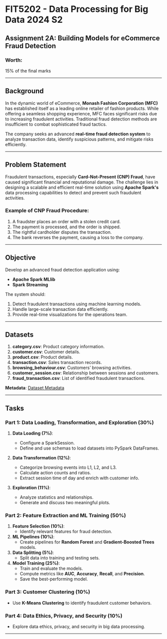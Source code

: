 # FIT5202 - Data Processing for Big Data 2024 S2  
## Assignment 2A: Building Models for eCommerce Fraud Detection  


### Worth:  
15% of the final marks  

---

## Background  
In the dynamic world of eCommerce, **Monash Fashion Corporation (MFC)** has established itself as a leading online retailer of fashion products. While offering a seamless shopping experience, MFC faces significant risks due to increasing fraudulent activities. Traditional fraud detection methods are insufficient to combat sophisticated fraud tactics.  

The company seeks an advanced **real-time fraud detection system** to analyze transaction data, identify suspicious patterns, and mitigate risks efficiently.  

---

## Problem Statement  
Fraudulent transactions, especially **Card-Not-Present (CNP) Fraud**, have caused significant financial and reputational damage. The challenge lies in designing a scalable and efficient real-time solution using **Apache Spark's** data processing capabilities to detect and prevent such fraudulent activities.  

### Example of CNP Fraud Procedure:  
1. A fraudster places an order with a stolen credit card.  
2. The payment is processed, and the order is shipped.  
3. The rightful cardholder disputes the transaction.  
4. The bank reverses the payment, causing a loss to the company.  

---

## Objective  
Develop an advanced fraud detection application using:  
- **Apache Spark MLlib**  
- **Spark Streaming**  

The system should:  
1. Detect fraudulent transactions using machine learning models.  
2. Handle large-scale transaction data efficiently.  
3. Provide real-time visualizations for the operations team.  

---

## Datasets  
1. **category.csv**: Product category information.  
2. **customer.csv**: Customer details.  
3. **product.csv**: Product details.  
4. **transaction.csv**: Sales transaction records.  
5. **browsing_behaviour.csv**: Customers’ browsing activities.  
6. **customer_session.csv**: Relationship between sessions and customers.  
7. **fraud_transaction.csv**: List of identified fraudulent transactions.  

**Metadata**: [Dataset Metadata](https://docs.google.com/document/d/1cbPCTFjqNUk9tdy8HZbLKXh4kj2NHTNp/edit?usp=sharing)  

---

## Tasks  

### Part 1: Data Loading, Transformation, and Exploration (30%)  
1. **Data Loading (7%)**:  
   - Configure a SparkSession.  
   - Define and use schemas to load datasets into PySpark DataFrames.  

2. **Data Transformation (12%)**:  
   - Categorize browsing events into L1, L2, and L3.  
   - Calculate action counts and ratios.  
   - Extract session time of day and enrich with customer info.  

3. **Exploration (11%)**:  
   - Analyze statistics and relationships.  
   - Generate and discuss two meaningful plots.  

### Part 2: Feature Extraction and ML Training (50%)  
1. **Feature Selection (10%)**:  
   - Identify relevant features for fraud detection.  
2. **ML Pipelines (10%)**:  
   - Create pipelines for **Random Forest** and **Gradient-Boosted Trees** models.  
3. **Data Splitting (5%)**:  
   - Split data into training and testing sets.  
4. **Model Training (25%)**:  
   - Train and evaluate the models.  
   - Compute metrics like **AUC**, **Accuracy**, **Recall**, and **Precision**.  
   - Save the best-performing model.  

### Part 3: Customer Clustering (10%)  
- Use **K-Means Clustering** to identify fraudulent customer behaviors.  

### Part 4: Data Ethics, Privacy, and Security (10%)  
- Explore data ethics, privacy, and security in big data processing.  

---
